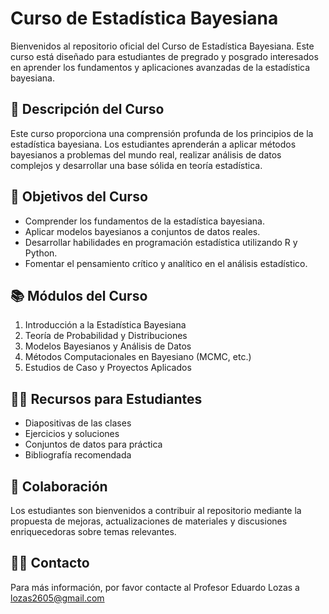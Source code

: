 # Curso de Estadística Bayesiana

Bienvenidos al repositorio oficial del Curso de Estadística Bayesiana. Este curso está diseñado para estudiantes de pregrado y posgrado interesados en aprender los fundamentos y aplicaciones avanzadas de la estadística bayesiana.

## 📘 Descripción del Curso
Este curso proporciona una comprensión profunda de los principios de la estadística bayesiana. Los estudiantes aprenderán a aplicar métodos bayesianos a problemas del mundo real, realizar análisis de datos complejos y desarrollar una base sólida en teoría estadística.

## 🎯 Objetivos del Curso
- Comprender los fundamentos de la estadística bayesiana.
- Aplicar modelos bayesianos a conjuntos de datos reales.
- Desarrollar habilidades en programación estadística utilizando R y Python.
- Fomentar el pensamiento crítico y analítico en el análisis estadístico.

## 📚 Módulos del Curso
1. Introducción a la Estadística Bayesiana
2. Teoría de Probabilidad y Distribuciones
3. Modelos Bayesianos y Análisis de Datos
4. Métodos Computacionales en Bayesiano (MCMC, etc.)
5. Estudios de Caso y Proyectos Aplicados

## 🧑‍💻 Recursos para Estudiantes
- Diapositivas de las clases
- Ejercicios y soluciones
- Conjuntos de datos para práctica
- Bibliografía recomendada

## 🤝 Colaboración
Los estudiantes son bienvenidos a contribuir al repositorio mediante la propuesta de mejoras, actualizaciones de materiales y discusiones enriquecedoras sobre temas relevantes.

## 👩‍🏫 Contacto
Para más información, por favor contacte al Profesor Eduardo Lozas a lozas2605@gmail.com
